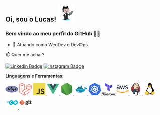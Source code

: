 ## Oi, sou o Lucas! <img src="./image/octocat-lucas.png" alt="Oi, sou o Lucas !" width="55" height="55">

<img align='right' alt="" src='https://user-images.githubusercontent.com/5713670/87202985-820dcb80-c2b6-11ea-9f56-7ec461c497c3.gif' width='200'>

### Bem vindo ao meu perfil do GitHub 🖖🏼

- 🔭 Atuando como WedDev e DevOps.

📫 Quer me achar?

[![Linkedin Badge](https://img.shields.io/badge/-LinkedIn-blue?style=flat-square&logo=Linkedin&logoColor=white&link=https://www.linkedin.com/in/rafael-ferreira-dos-santos-b8499a161/)](https://www.linkedin.com/in/lllluc4s/)
[![Instagram Badge](https://img.shields.io/badge/-Instagram-cc2366?style=flat-square&labelColor=cc2366&logo=instagram&logoColor=white&link=https://www.instagram.com/rafasantos.12/)](https://www.instagram.com/caslur___/)

**Linguagens e Ferramentas:**

<p align="left"> <img src="https://raw.githubusercontent.com/devicons/devicon/master/icons/php/php-original.svg" alt="html5" width="40" height="40"/> <img src="https://raw.githubusercontent.com/devicons/devicon/master/icons/laravel/laravel-original.svg" alt="html5" width="40" height="40"/> <a href="https://developer.mozilla.org/en-US/docs/Web/JavaScript" target="_blank"> <img src="https://raw.githubusercontent.com/devicons/devicon/master/icons/javascript/javascript-original.svg" alt="javascript" width="40" height="40"/> <img src="https://raw.githubusercontent.com/devicons/devicon/master/icons/vuejs/vuejs-original.svg" alt="html5" width="40" height="40"/> <img src="https://raw.githubusercontent.com/devicons/devicon/master/icons/nodejs/nodejs-original.svg" alt="html5" width="40" height="40"/> <img src="https://raw.githubusercontent.com/devicons/devicon/master/icons/docker/docker-original.svg" alt="html5" width="40" height="40"/> <img src="https://raw.githubusercontent.com/devicons/devicon/master/icons/kubernetes/kubernetes-plain.svg" alt="html5" width="40" height="40"/> <img src="https://raw.githubusercontent.com/devicons/devicon/master/icons/terraform/terraform-original-wordmark.svg" alt="html5" width="40" height="40"/> <img src="https://raw.githubusercontent.com/devicons/devicon/master/icons/amazonwebservices/amazonwebservices-original-wordmark.svg" alt="html5" width="40" height="40"/> <img src="https://raw.githubusercontent.com/devicons/devicon/master/icons/jenkins/jenkins-original.svg" alt="html5" width="40" height="40"/> <img src="https://raw.githubusercontent.com/devicons/devicon/master/icons/linux/linux-original.svg" alt="html5" width="40" height="40"/> <img src="https://raw.githubusercontent.com/devicons/devicon/master/icons/go/go-original-wordmark.svg" alt="html5" width="40" height="40"/> <img src="https://raw.githubusercontent.com/devicons/devicon/master/icons/git/git-original-wordmark.svg" alt="html5" width="40" height="40"/>
 </p>
